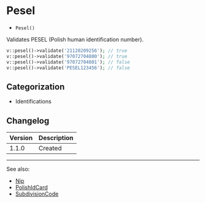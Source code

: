 # Pesel

- `Pesel()`

Validates PESEL (Polish human identification number).

```php
v::pesel()->validate('21120209256'); // true
v::pesel()->validate('97072704800'); // true
v::pesel()->validate('97072704801'); // false
v::pesel()->validate('PESEL123456'); // false
```

## Categorization

- Identifications

## Changelog

Version | Description
--------|-------------
  1.1.0 | Created

***
See also:

- [Nip](Nip.md)
- [PolishIdCard](PolishIdCard.md)
- [SubdivisionCode](SubdivisionCode.md)
